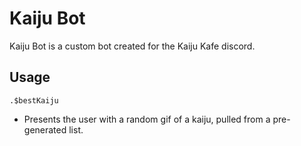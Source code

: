 # Kaiju Bot
Kaiju Bot is a custom bot created for the Kaiju Kafe discord.

## Usage
    .$bestKaiju
- Presents the user with a random gif of a kaiju, pulled from a pre-generated list.